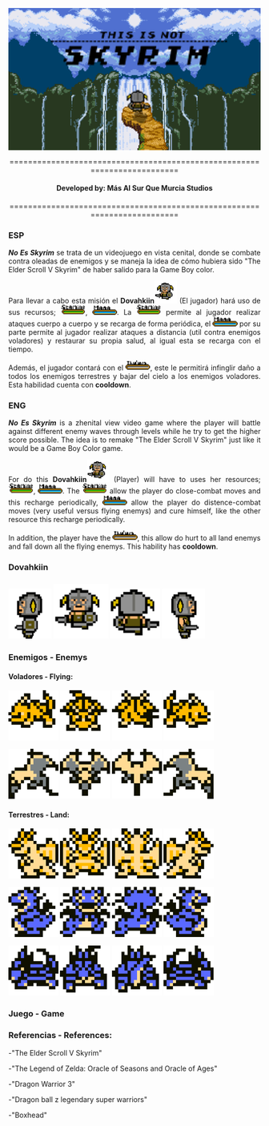 <img src="/src/images/Titulos-Arte/Wallpaper.png" align="center"></img>


<p align="center">=========================================================================</p>
<h4 align="center">Developed by: Más Al Sur Que Murcia Studios</h4>
<p align="center">=========================================================================</p>


<h3>ESP</h3>
<p align="justify"> <i><b>No Es Skyrim</b></i> se trata de un videojuego en vista cenital, donde se combate contra oleadas de enemigos y se maneja la idea de cómo hubiera sido "The Elder Scroll V Skyrim" de haber salido para la Game Boy color.</p>

<p align="justify">Para llevar a cabo esta misión el <b>Dovahkiin</b><img src="/src/images/Dovah/DovahFrente/DovahFrente.gif" windth="45" height="45"></img> (El jugador) hará uso de sus recursos; <img src="/src/images/Interfaz/Stamina/gitstamina.gif"  windth="20" height="20"></img>, <img src="/src/images/Interfaz/Mana/gitmana.gif"  windth="20" height="20"></img>. La <img src="/src/images/Interfaz/Stamina/gitstamina.gif"  windth="20" height="20"></img> permite al jugador realizar ataques cuerpo a cuerpo y se recarga de forma periódica, el <img src="/src/images/Interfaz/Mana/gitmana.gif"  windth="20" height="20"></img> por su parte permite al jugador realizar ataques a distancia (util contra enemigos voladores) y restaurar su propia salud, al igual esta se recarga con el tiempo.</p>

<p align="justify">Además, el jugador contará con el <img src="/src/images/Interfaz/Thu'um/gitthuum.gif"  windth="20" height="20"></img>, este le permitirá infinglir daño a todos los enemigos terrestres y bajar del cielo a los enemigos voladores. Esta habilidad cuenta con <b>cooldown</b>.</p>


<h3>ENG</h3>
<p align="justify"> <i><b>No Es Skyrim</b></i> is a zhenital view video game where the player will battle against different enemy waves through levels while he try to get the higher score possible. The idea is to remake "The Elder Scroll V Skyrim" just like it would be a Game Boy Color game.</p>

<p align="justify">For do this <b>Dovahkiin</b><img src="/src/images/Dovah/DovahFrente/DovahFrente.gif" windth="45" height="45"></img> (Player) will have to uses her resources; <img src="/src/images/Interfaz/Stamina/gitstamina.gif"  windth="20" height="20"></img>, <img src="/src/images/Interfaz/Mana/gitmana.gif"  windth="20" height="20"></img>. The <img src="/src/images/Interfaz/Stamina/gitstamina.gif"  windth="20" height="20"></img> allow the player do close-combat moves and this recharge periodically, <img src="/src/images/Interfaz/Mana/gitmana.gif"  windth="20" height="20"></img> allow the player do distence-combat moves (very useful versus flying enemys) and cure himself, like the other resource this recharge periodically.</p>

<p align="justify">In addition, the player have the <img src="/src/images/Interfaz/Thu'um/gitthuum.gif"  windth="20" height="20"></img>, this allow do hurt to all land enemys and fall down all the flying enemys. This hability has <b>cooldown</b>.</p>

<h3>Dovahkiin<h3>
<img src="/src/images/Dovah/DovahIzq/DovahIzq.gif" windth="100" height="100"></img>
<img src="/src/images/Dovah/DovahFrente/DovahFrente.gif" windth="110" height="110"></img>
<img src="/src/images/Dovah/DovahEspalda/DovahEspalda.gif" windth="100" height="100"></img>
<img src="/src/images/Dovah/DovahDrch/DovahDrch.gif" windth="100" height="100"></img>
<h3>Enemigos - Enemys</h3>

<h4>Voladores - Flying: <h4>
<img src="/src/images/Enemigos/VolAmarilloIquierda.gif" windth="100" height="100"></img>
<img src="/src/images/Enemigos/VolAmarilloFrente.gif" windth="100" height="100"></img>
<img src="/src/images/Enemigos/VolAmarilloEspaldas.gif" windth="100" height="100"></img>
<img src="/src/images/Enemigos/VolAmarilloDerecha.gif" windth="100" height="100"></img>

<img src="/src/images/Enemigos/VolBlancoIzquierda.gif" windth="100" height="100"></img>
<img src="/src/images/Enemigos/VolBlancoFrente.gif" windth="100" height="100"></img>
<img src="/src/images/Enemigos/VolBlancoEspaldas.gif" windth="100" height="100"></img>
<img src="/src/images/Enemigos/VolBlancoDerecha.gif" windth="100" height="100"></img>
<h4>Terrestres - Land: <h4>
<img src="/src/images/Enemigos/TerAmarilloIquierda.gif" windth="100" height="100"></img>
<img src="/src/images/Enemigos/TerAmarilloFrente.gif" windth="100" height="100"></img>
<img src="/src/images/Enemigos/TerAmarilloEspaldas.gif" windth="100" height="100"></img>
<img src="/src/images/Enemigos/TerAmarilloDerecha.gif" windth="100" height="100"></img>

<img src="/src/images/Enemigos/TerAzulIzquierda.gif" windth="100" height="100"></img>
<img src="/src/images/Enemigos/TerAzulFrente.gif" windth="100" height="100"></img>
<img src="/src/images/Enemigos/TerAzulEspaldas.gif" windth="100" height="100"></img>
<img src="/src/images/Enemigos/TerAzulDerecha.gif" windth="100" height="100"></img>

<img src="/src/images/Enemigos/TerAzulIzquierda2.gif" windth="100" height="100"></img>
<img src="/src/images/Enemigos/TerAzulFrente2.gif" windth="100" height="100"></img>
<img src="/src/images/Enemigos/TerAzulEspaldas2.gif" windth="100" height="100"></img>
<img src="/src/images/Enemigos/TerAzulDerecha2.gif" windth="100" height="100"></img>
<h3>Juego - Game</h3>

<h3>Referencias - References: </h3>
<p>-"The Elder Scroll V Skyrim"  </p>
<p>-"The Legend of Zelda: Oracle of Seasons and Oracle of Ages" </p>
<p>-"Dragon Warrior 3" </p>
<p>-"Dragon ball z legendary super warriors"</p>
<p>-"Boxhead"</p>

